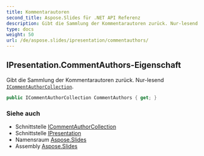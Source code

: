 ```yaml
---
title: Kommentarautoren
second_title: Aspose.Slides für .NET API Referenz
description: Gibt die Sammlung der Kommentarautoren zurück. Nur-lesend ICommentAuthorCollectionaspose.slides/icommentauthorcollection.
type: docs
weight: 50
url: /de/aspose.slides/ipresentation/commentauthors/
---
```


## IPresentation.CommentAuthors-Eigenschaft

Gibt die Sammlung der Kommentarautoren zurück. Nur-lesend [`ICommentAuthorCollection`](../../icommentauthorcollection).

```csharp
public ICommentAuthorCollection CommentAuthors { get; }
```

### Siehe auch

* Schnittstelle [ICommentAuthorCollection](../../icommentauthorcollection)
* Schnittstelle [IPresentation](../../ipresentation)
* Namensraum [Aspose.Slides](../../ipresentation)
* Assembly [Aspose.Slides](../../../)

<!-- DO NOT EDIT: generiert von xmldocmd für Aspose.Slides.dll -->